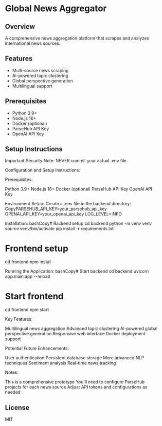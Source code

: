 # Global News Aggregator

## Overview
A comprehensive news aggregation platform that scrapes and analyzes international news sources.

## Features
- Multi-source news scraping
- AI-powered topic clustering
- Global perspective generation
- Multilingual support

## Prerequisites
- Python 3.9+
- Node.js 16+
- Docker (optional)
- ParseHub API Key
- OpenAI API Key

## Setup Instructions
Important Security Note:
NEVER commit your actual .env file.

Configuration and Setup Instructions:

Prerequisites:

Python 3.9+
Node.js 16+
Docker (optional)
ParseHub API Key
OpenAI API Key


Environment Setup:
Create a .env file in the backend directory:
CopyPARSEHUB_API_KEY=your_parsehub_api_key
OPENAI_API_KEY=your_openai_api_key
LOG_LEVEL=INFO

Installation:
bashCopy# Backend setup
cd backend
python -m venv venv
source venv/bin/activate
pip install -r requirements.txt

# Frontend setup
cd frontend
npm install

Running the Application:
bashCopy# Start backend
cd backend
uvicorn app.main:app --reload

# Start frontend
cd frontend
npm start


Key Features:

Multilingual news aggregation
Advanced topic clustering
AI-powered global perspective generation
Responsive web interface
Docker deployment support

Potential Future Enhancements:

User authentication
Persistent database storage
More advanced NLP techniques
Sentiment analysis
Real-time news tracking

Notes:

This is a comprehensive prototype
You'll need to configure ParseHub projects for each news source
Adjust API tokens and configurations as needed

## License
MIT
